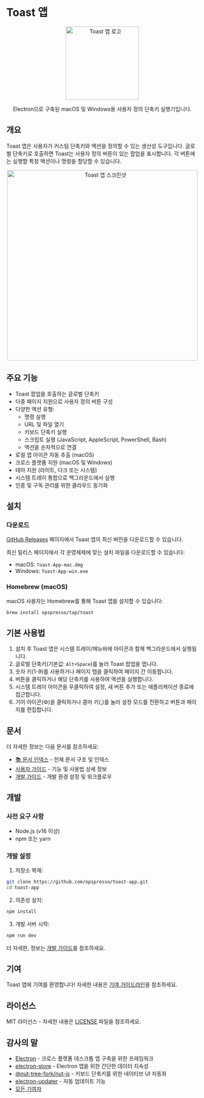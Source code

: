 # Toast 앱

<p align="center">
  <img src="https://toastapp.io/logo192.png" alt="Toast 앱 로고" width="192" height="192">
</p>

<p align="center">
  Electron으로 구축된 macOS 및 Windows용 사용자 정의 단축키 실행기입니다.
</p>

## 개요

Toast 앱은 사용자가 커스텀 단축키와 액션을 정의할 수 있는 생산성 도구입니다. 글로벌 단축키로 호출하면 Toast는 사용자 정의 버튼이 있는 팝업을 표시합니다. 각 버튼에는 실행할 특정 액션이나 명령을 할당할 수 있습니다.

<p align="center">
  <img src="https://toastapp.io/images/screenshot-light.png" alt="Toast 앱 스크린샷" width="500">
</p>

## 주요 기능

- Toast 팝업을 호출하는 글로벌 단축키
- 다중 페이지 지원으로 사용자 정의 버튼 구성
- 다양한 액션 유형:
  - 명령 실행
  - URL 및 파일 열기
  - 키보드 단축키 실행
  - 스크립트 실행 (JavaScript, AppleScript, PowerShell, Bash)
  - 액션을 순차적으로 연결
- 로컬 앱 아이콘 자동 추출 (macOS)
- 크로스 플랫폼 지원 (macOS 및 Windows)
- 테마 지원 (라이트, 다크 또는 시스템)
- 시스템 트레이 통합으로 백그라운드에서 실행
- 인증 및 구독 관리를 위한 클라우드 동기화

## 설치

### 다운로드

[GitHub Releases](https://github.com/opspresso/toast/releases) 페이지에서 Toast 앱의 최신 버전을 다운로드할 수 있습니다.

최신 릴리스 페이지에서 각 운영체제에 맞는 설치 파일을 다운로드할 수 있습니다:

- macOS: `Toast-App-mac.dmg`
- Windows: `Toast-App-win.exe`

### Homebrew (macOS)

macOS 사용자는 Homebrew를 통해 Toast 앱을 설치할 수 있습니다:

```bash
brew install opspresso/tap/toast
```

## 기본 사용법

1. 설치 후 Toast 앱은 시스템 트레이/메뉴바에 아이콘과 함께 백그라운드에서 실행됩니다.
2. 글로벌 단축키(기본값: `Alt+Space`)를 눌러 Toast 팝업을 엽니다.
3. 숫자 키(1-9)를 사용하거나 페이지 탭을 클릭하여 페이지 간 이동합니다.
4. 버튼을 클릭하거나 해당 단축키를 사용하여 액션을 실행합니다.
5. 시스템 트레이 아이콘을 우클릭하여 설정, 새 버튼 추가 또는 애플리케이션 종료에 접근합니다.
6. 기어 아이콘(⚙️)을 클릭하거나 콤마 키(,)를 눌러 설정 모드를 전환하고 버튼과 페이지를 편집합니다.

## 문서

더 자세한 정보는 다음 문서를 참조하세요:

- [📚 문서 인덱스](docs/README.md) - 전체 문서 구조 및 인덱스
- [사용자 가이드](docs/USER_GUIDE.md) - 기능 및 사용법 상세 정보
- [개발 가이드](docs/DEVELOPMENT.md) - 개발 환경 설정 및 워크플로우

## 개발

### 사전 요구 사항

- Node.js (v16 이상)
- npm 또는 yarn

### 개발 설정

1. 저장소 복제:
```bash
git clone https://github.com/opspresso/toast-app.git
cd toast-app
```

2. 의존성 설치:
```bash
npm install
```

3. 개발 서버 시작:
```bash
npm run dev
```

더 자세한, 정보는 [개발 가이드](docs/DEVELOPMENT.md)를 참조하세요.

## 기여

Toast 앱에 기여를 환영합니다! 자세한 내용은 [기여 가이드라인](CONTRIBUTING.md)을 참조하세요.

## 라이선스

MIT 라이선스 - 자세한 내용은 [LICENSE](LICENSE) 파일을 참조하세요.

## 감사의 말

- [Electron](https://www.electronjs.org/) - 크로스 플랫폼 데스크톱 앱 구축을 위한 프레임워크
- [electron-store](https://github.com/sindresorhus/electron-store) - Electron 앱을 위한 간단한 데이터 지속성
- [@nut-tree-fork/nut-js](https://github.com/nut-tree/nut.js) - 키보드 단축키를 위한 네이티브 UI 자동화
- [electron-updater](https://github.com/electron-userland/electron-builder/tree/master/packages/electron-updater) - 자동 업데이트 기능
- [모든 기여자](https://github.com/opspresso/toast-app/graphs/contributors)

